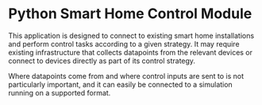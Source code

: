 # Python Smart Home Control Module

This application is designed to connect to existing smart home installations and perform control tasks according to a given strategy.
It may require existing infrastructure that collects datapoints from the relevant devices or connect to devices directly as part of its control strategy.

Where datapoints come from and where control inputs are sent to is not particularly important, and it can easily be connected to a simulation running on a supported format.

